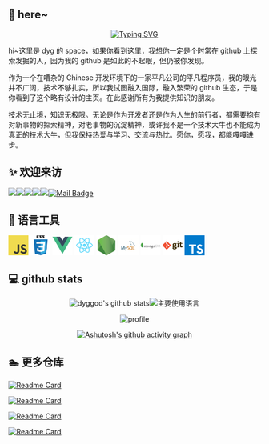 ## 👋 here~

<div align="center">

[![Typing SVG](https://readme-typing-svg.herokuapp.com?lines=eat%E3%80%81sleep%E3%80%81+coding%E3%80%81+play)](https://git.io/typing-svg)

</div>

hi~这里是 dyg 的 space，如果你看到这里，我想你一定是个时常在 github 上探索发掘的人，因为我的 github 是如此的不起眼，但仍被你发现。

作为一个在嘈杂的 Chinese 开发环境下的一家平凡公司的平凡程序员，我的眼光并不广阔，技术不够扎实，所以我试图融入国际，融入繁荣的 github 生态，于是你看到了这个略有设计的主页。在此感谢所有为我提供知识的朋友。

技术无止境，知识无极限。无论是作为开发者还是作为人生的前行者，都需要抱有对新事物的探索精神，对老事物的沉淀精神，或许我不是一个技术大牛也不能成为真正的技术大牛，但我保持热爱与学习、交流与热忱。愿你，愿我，都能嘎嘎进步。

## ✨ 欢迎来访

![](https://visitor-badge.laobi.icu/badge?page_id=dyggod.dyggod)![](https://badges.pufler.dev/years/dyggod)![](https://badges.pufler.dev/repos/dyggod)![](https://badges.pufler.dev/commits/monthly/dyggod)![](https://img.shields.io/github/followers/dyggod?label=Followers)[![Mail Badge](https://img.shields.io/badge/-dyggod@163.com-c14438?style=flat&logo=Gmail&logoColor=white&link=mailto:dyggod@163.com)](mailto:dyggod@163.com)

## 🧰 语言工具

<code><img height="40" src="https://raw.githubusercontent.com/github/explore/80688e429a7d4ef2fca1e82350fe8e3517d3494d/topics/javascript/javascript.png"></code>
<code><img height="40" src="https://raw.githubusercontent.com/github/explore/80688e429a7d4ef2fca1e82350fe8e3517d3494d/topics/css/css.png"></code>
<code><img height="40" src="https://raw.githubusercontent.com/github/explore/80688e429a7d4ef2fca1e82350fe8e3517d3494d/topics/vue/vue.png"></code>
<code><img height="40" src="https://raw.githubusercontent.com/github/explore/80688e429a7d4ef2fca1e82350fe8e3517d3494d/topics/react/react.png"></code>
<code><img height="40" src="https://raw.githubusercontent.com/github/explore/80688e429a7d4ef2fca1e82350fe8e3517d3494d/topics/nodejs/nodejs.png"></code>
<code><img height="40" src="https://raw.githubusercontent.com/github/explore/80688e429a7d4ef2fca1e82350fe8e3517d3494d/topics/mysql/mysql.png"></code>
<code><img height="40" src="https://raw.githubusercontent.com/github/explore/80688e429a7d4ef2fca1e82350fe8e3517d3494d/topics/mongodb/mongodb.png"></code>
<code><img height="40" src="https://raw.githubusercontent.com/github/explore/80688e429a7d4ef2fca1e82350fe8e3517d3494d/topics/git/git.png"></code>
<code><img height="40" src="https://raw.githubusercontent.com/github/explore/80688e429a7d4ef2fca1e82350fe8e3517d3494d/topics/typescript/typescript.png"></code>

## 💻 github stats

<div align="center">

![dyggod's github stats](https://github-readme-stats.vercel.app/api?username=dyggod&hide_title=false&hide_border=true&show_icons=true&include_all_commits=true&line_height=20&bg_color=0,EC6C6C,FFD479,FFFC79,73FA79&theme=graywhite&locale=cn)![主要使用语言](https://github-readme-stats.vercel.app/api/top-langs/?username=dyggod&hide_title=false&hide_border=true&layout=compact&bg_color=0,73FA79,73FDFF,D783FF&theme=graywhite&locale=cn)

![profile](https://github-profile-trophy.vercel.app/?username=dyggod&theme=algolia&column=8)

[![Ashutosh's github activity graph](https://activity-graph.herokuapp.com/graph?username=dyggod&bg_color=ffffff&color=2f90da&line=3394f0&point=09c338&area=true&hide_border=true)](https://github.com/ashutosh00710/github-readme-activity-graph)

</div>

## 🏊 更多仓库

[![Readme Card](https://github-readme-stats.vercel.app/api/pin/?username=dyggod&repo=vue2-template&show_owner=true&&theme=cobalt)](https://github.com/dyggod/vue2-template)

[![Readme Card](https://github-readme-stats.vercel.app/api/pin/?username=dyggod&repo=packbox&show_owner=true&&theme=cobalt)](https://github.com/dyggod/packbox)

[![Readme Card](https://github-readme-stats.vercel.app/api/pin/?username=dyggod&repo=YunNiao&show_owner=true&&theme=cobalt)](https://github.com/dyggod/YunNiao)

[![Readme Card](https://github-readme-stats.vercel.app/api/pin/?username=dyggod&repo=nest-fluebot&show_owner=true&&theme=cobalt)](https://github.com/dyggod/nest-fluebot)
